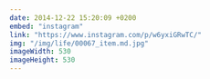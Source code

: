 ```yaml
---
date: 2014-12-22 15:20:09 +0200
embed: "instagram"
link: "https://www.instagram.com/p/w6yxiGRwTC/"
img: "/img/life/00067_item.md.jpg"
imageWidth: 530
imageHeight: 530
---
```

